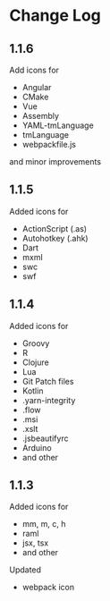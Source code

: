 # Change Log
## 1.1.6
Add icons for
- Angular
- CMake
- Vue
- Assembly
- YAML-tmLanguage
- tmLanguage
- webpackfile.js

and minor improvements

## 1.1.5
Added icons for
- ActionScript (.as)
- Autohotkey (.ahk)
- Dart
- mxml
- swc
- swf

## 1.1.4
Added icons for 
- Groovy
- R
- Clojure
- Lua
- Git Patch files 
- Kotlin
- .yarn-integrity
- .flow
- .msi
- .xslt
- .jsbeautifyrc
- Arduino
- and other

## 1.1.3
Added icons for
- mm, m, c, h
- raml
- jsx, tsx
- and other

Updated
- webpack icon